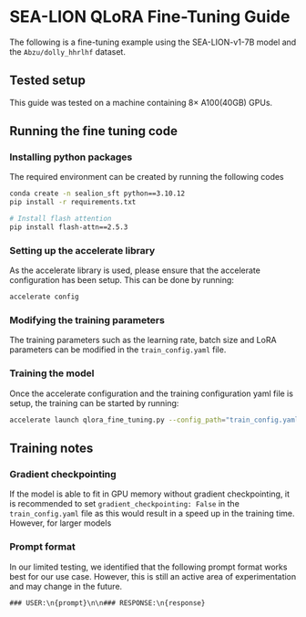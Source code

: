 # SEA-LION QLoRA Fine-Tuning Guide
The following is a fine-tuning example using the SEA-LION-v1-7B model and the `Abzu/dolly_hhrlhf` dataset.

## Tested setup
This guide was tested on a machine containing 8× A100(40GB) GPUs.

## Running the fine tuning code
### Installing python packages
The required environment can be created by running the following codes
``` bash
conda create -n sealion_sft python==3.10.12
pip install -r requirements.txt

# Install flash attention
pip install flash-attn==2.5.3
```

### Setting up the accelerate library
As the accelerate library is used, please ensure that the accelerate configuration has been setup. This can be done by running:
``` bash
accelerate config
```

### Modifying the training parameters
The training parameters such as the learning rate, batch size and LoRA parameters can be modified in the `train_config.yaml` file.

### Training the model
Once the accelerate configuration and the training configuration yaml file is setup, the training can be started by running:
``` bash
accelerate launch qlora_fine_tuning.py --config_path="train_config.yaml"
```

## Training notes
### Gradient checkpointing
If the model is able to fit in GPU memory without gradient checkpointing, it is recommended to set `gradient_checkpointing: False` in the `train_config.yaml` file as this would result in a speed up in the training time. However, for larger models 

### Prompt format
In our limited testing, we identified that the following prompt format works best for our use case. However, this is still an active area of experimentation and may change in the future.
```
### USER:\n{prompt}\n\n### RESPONSE:\n{response}
```